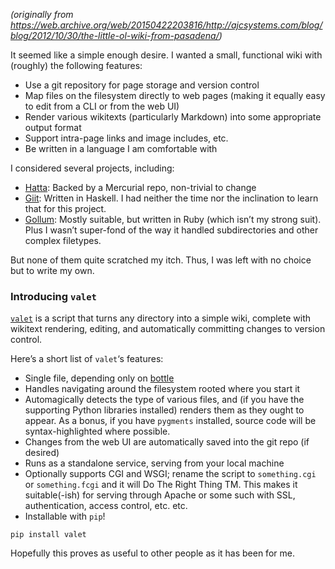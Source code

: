 <!--
.. title: The Little Ol’ Wiki From Pasadena
.. slug: the-little-ol-wiki-from-pasadena
.. date: 2013-08-22 12:00:00 UTC-07:00
.. tags: 
.. category: code
.. link: 
.. description: 
.. type: text
-->

_(originally from https://web.archive.org/web/20150422203816/http://ajcsystems.com/blog/blog/2012/10/30/the-little-ol-wiki-from-pasadena/)_

It seemed like a simple enough desire. I wanted a small, functional wiki with (roughly) the following features:

*   Use a git repository for page storage and version control
*   Map files on the filesystem directly to web pages (making it equally easy to edit from a CLI or from the web UI)
*   Render various wikitexts (particularly Markdown) into some appropriate output format
*   Support intra-page links and image includes, etc.
*   Be written in a language I am comfortable with

I considered several projects, including:

*   [Hatta](https://web.archive.org/web/20150422203816/http://hatta-wiki.org/About): Backed by a Mercurial repo, non-trivial to change
*   [Giit](https://web.archive.org/web/20150422203816/http://gitit.net/): Written in Haskell. I had neither the time nor the inclination to learn that for this project.
*   [Gollum](https://web.archive.org/web/20150422203816/https://github.com/github/gollum): Mostly suitable, but written in Ruby (which isn’t my strong suit). Plus I wasn’t super-fond of the way it handled subdirectories and other complex filetypes.

But none of them quite scratched my itch. Thus, I was left with no choice but to write my own.

### Introducing `valet`

[`valet`](https://github.com/handyman5/valet) is a script that turns any directory into a simple wiki, complete with wikitext rendering, editing, and automatically committing changes to version control.

Here’s a short list of `valet`‘s features:

*   Single file, depending only on [bottle](http://bottlepy.org/docs/dev/)
*   Handles navigating around the filesystem rooted where you start it
*   Automagically detects the type of various files, and (if you have the supporting Python libraries installed) renders them as they ought to appear. As a bonus, if you have `pygments` installed, source code will be syntax-highlighted where possible.
*   Changes from the web UI are automatically saved into the git repo (if desired)
*   Runs as a standalone service, serving from your local machine
*   Optionally supports CGI and WSGI; rename the script to `something.cgi` or `something.fcgi` and it will Do The Right Thing TM. This makes it suitable(-ish) for serving through Apache or some such with SSL, authentication, access control, etc. etc.
*   Installable with `pip`!

``` shell
pip install valet
```

Hopefully this proves as useful to other people as it has been for me.
